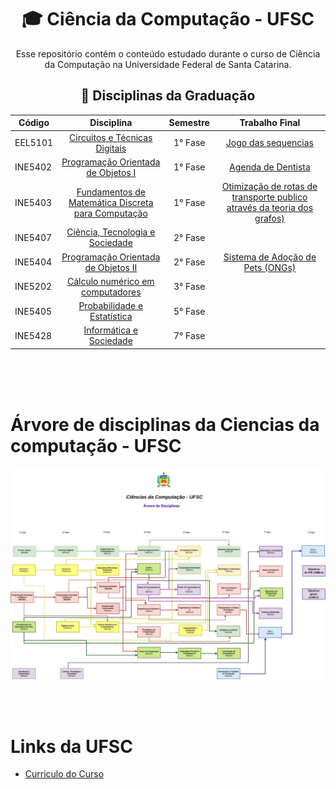 <h1 align="center">
  <strong>🎓 Ciência da Computação - UFSC</strong>
</h1>
<p align="center">Esse repositório contém o conteúdo estudado durante o curso de Ciência da Computação na Universidade Federal de Santa Catarina.</p>

<h2 align="center">
  <strong>🚀 Disciplinas da Graduação</strong>
</h2>


| Código  | Disciplina                | Semestre | Trabalho Final |
| ------  | :-----------------------: | :--------: | :-------------: |
| EEL5101 | [Circuitos e Técnicas Digitais](https://github.com/pamelamontteiro/UFSC/tree/main/EEL5105) | 1° Fase| [Jogo das sequencias](https://github.com/pamelamontteiro/UFSC/tree/main/EEL5105/Jogo%20das%20sequencias)|
| INE5402 | [Programação Orientada de Objetos I](https://github.com/pamelamontteiro/UFSC/tree/main/INE5402) |   1° Fase | [Agenda de Dentista](https://github.com/pamelamontteiro/Agenda_dentista)
| INE5403 | [	Fundamentos de Matemática Discreta para Computação](https://github.com/pamelamontteiro/UFSC/tree/main/INE5403) | 1° Fase| [Otimização de rotas de transporte publico através da teoria dos grafos)](https://github.com/pamelamontteiro/UFSC/blob/main/INE5403/Trabalho%20Final/Trabalho%20Final/Trabalho%201%20Matematica%20Discreta.pdf)
| INE5407 | [Ciência, Tecnologia e Sociedade](https://github.com/pamelamontteiro/UFSC/tree/main/INE5407) |  2° Fase|
| INE5404 | [Programação Orientada de Objetos II](https://github.com/pamelamontteiro/UFSC/tree/main/INE5605) | 2° Fase | [Sistema de Adoção de Pets (ONGs)](https://github.com/pamelamontteiro/sistema-adocao-DSO1)
| INE5202 | [Cálculo numérico em computadores](https://github.com/pamelamontteiro/UFSC/tree/main/INE5202) | 3° Fase |
| INE5405 | [Probabilidade e Estatística](https://github.com/pamelamontteiro/UFSC/tree/main/INE5405) | 5° Fase|
| INE5428 | [Informática e Sociedade ](https://github.com/pamelamontteiro/UFSC/tree/main/INE5428) | 7° Fase|
<br><br><br>


# Árvore de disciplinas da Ciencias da computação -  UFSC<br>
<img src="Árvore de Disciplinas.jpg">



<br><br>
# Links da UFSC
* [Curriculo do Curso](https://cagr.sistemas.ufsc.br/relatorios/curriculoCurso?curso=208&curriculo=20071)